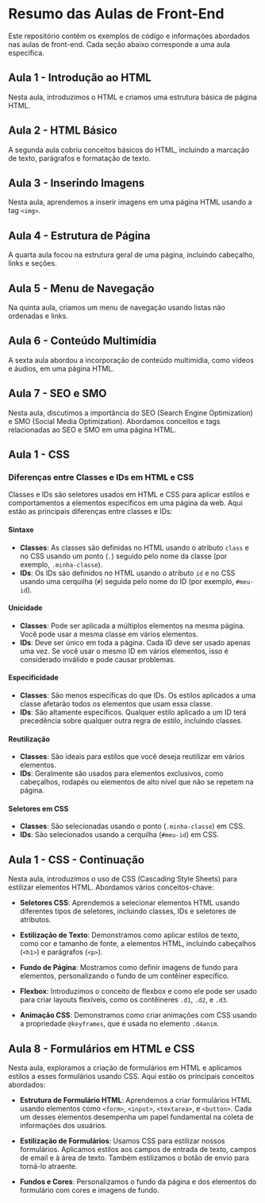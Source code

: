 # Resumo das Aulas de Front-End

Este repositório contém os exemplos de código e informações abordados nas aulas de front-end. Cada seção abaixo corresponde a uma aula específica.

## Aula 1 - Introdução ao HTML

Nesta aula, introduzimos o HTML e criamos uma estrutura básica de página HTML.

## Aula 2 - HTML Básico

A segunda aula cobriu conceitos básicos do HTML, incluindo a marcação de texto, parágrafos e formatação de texto.

## Aula 3 - Inserindo Imagens

Nesta aula, aprendemos a inserir imagens em uma página HTML usando a tag `<img>`.

## Aula 4 - Estrutura de Página

A quarta aula focou na estrutura geral de uma página, incluindo cabeçalho, links e seções.

## Aula 5 - Menu de Navegação

Na quinta aula, criamos um menu de navegação usando listas não ordenadas e links.

## Aula 6 - Conteúdo Multimídia

A sexta aula abordou a incorporação de conteúdo multimídia, como vídeos e áudios, em uma página HTML.

## Aula 7 - SEO e SMO

Nesta aula, discutimos a importância do SEO (Search Engine Optimization) e SMO (Social Media Optimization). Abordamos conceitos e tags relacionadas ao SEO e SMO em uma página HTML.

## Aula 1 - CSS 

### Diferenças entre Classes e IDs em HTML e CSS

Classes e IDs são seletores usados em HTML e CSS para aplicar estilos e comportamentos a elementos específicos em uma página da web. Aqui estão as principais diferenças entre classes e IDs:

#### Sintaxe

- **Classes**: As classes são definidas no HTML usando o atributo `class` e no CSS usando um ponto (`.`) seguido pelo nome da classe (por exemplo, `.minha-classe`).
- **IDs**: Os IDs são definidos no HTML usando o atributo `id` e no CSS usando uma cerquilha (`#`) seguida pelo nome do ID (por exemplo, `#meu-id`).

#### Unicidade

- **Classes**: Pode ser aplicada a múltiplos elementos na mesma página. Você pode usar a mesma classe em vários elementos.
- **IDs**: Deve ser único em toda a página. Cada ID deve ser usado apenas uma vez. Se você usar o mesmo ID em vários elementos, isso é considerado inválido e pode causar problemas.

#### Especificidade

- **Classes**: São menos específicas do que IDs. Os estilos aplicados a uma classe afetarão todos os elementos que usam essa classe.
- **IDs**: São altamente específicos. Qualquer estilo aplicado a um ID terá precedência sobre qualquer outra regra de estilo, incluindo classes.

#### Reutilização

- **Classes**: São ideais para estilos que você deseja reutilizar em vários elementos.
- **IDs**: Geralmente são usados para elementos exclusivos, como cabeçalhos, rodapés ou elementos de alto nível que não se repetem na página.

#### Seletores em CSS

- **Classes**: São selecionadas usando o ponto (`.minha-classe`) em CSS.
- **IDs**: São selecionados usando a cerquilha (`#meu-id`) em CSS.

## Aula 1 - CSS - Continuação


Nesta aula, introduzimos o uso de CSS (Cascading Style Sheets) para estilizar elementos HTML. Abordamos vários conceitos-chave:

- **Seletores CSS**: Aprendemos a selecionar elementos HTML usando diferentes tipos de seletores, incluindo classes, IDs e seletores de atributos.

- **Estilização de Texto**: Demonstramos como aplicar estilos de texto, como cor e tamanho de fonte, a elementos HTML, incluindo cabeçalhos (`<h1>`) e parágrafos (`<p>`).

- **Fundo de Página**: Mostramos como definir imagens de fundo para elementos, personalizando o fundo de um contêiner específico.

- **Flexbox**: Introduzimos o conceito de flexbox e como ele pode ser usado para criar layouts flexíveis, como os contêineres `.d1`, `.d2`, e `.d3`.

- **Animação CSS**: Demonstramos como criar animações com CSS usando a propriedade `@keyframes`, que é usada no elemento `.d4anim`.


## Aula 8 - Formulários em HTML e CSS

Nesta aula, exploramos a criação de formulários em HTML e aplicamos estilos a esses formulários usando CSS. Aqui estão os principais conceitos abordados:

- **Estrutura de Formulário HTML**: Aprendemos a criar formulários HTML usando elementos como `<form>`, `<input>`, `<textarea>`, e `<button>`. Cada um desses elementos desempenha um papel fundamental na coleta de informações dos usuários.

- **Estilização de Formulários**: Usamos CSS para estilizar nossos formulários. Aplicamos estilos aos campos de entrada de texto, campos de email e à área de texto. Também estilizamos o botão de envio para torná-lo atraente.

- **Fundos e Cores**: Personalizamos o fundo da página e dos elementos do formulário com cores e imagens de fundo.
